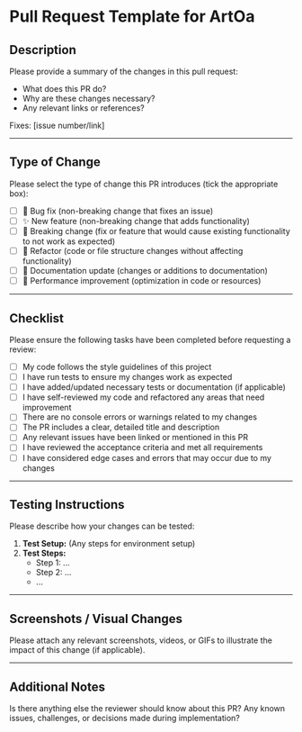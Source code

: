 # Pull Request Template for ArtOa

## Description

Please provide a summary of the changes in this pull request:

-   What does this PR do?
-   Why are these changes necessary?
-   Any relevant links or references?

Fixes: [issue number/link]

---

## Type of Change

Please select the type of change this PR introduces (tick the appropriate box):

-   [ ] 🐛 Bug fix (non-breaking change that fixes an issue)
-   [ ] ✨ New feature (non-breaking change that adds functionality)
-   [ ] 🚨 Breaking change (fix or feature that would cause existing functionality
        to not work as expected)
-   [ ] 🔄 Refactor (code or file structure changes without affecting functionality)
-   [ ] 📝 Documentation update (changes or additions to documentation)
-   [ ] 🚀 Performance improvement (optimization in code or resources)

---

## Checklist

Please ensure the following tasks have been completed before requesting a review:

-   [ ] My code follows the style guidelines of this project
-   [ ] I have run tests to ensure my changes work as expected
-   [ ] I have added/updated necessary tests or documentation (if applicable)
-   [ ] I have self-reviewed my code and refactored any areas that need improvement
-   [ ] There are no console errors or warnings related to my changes
-   [ ] The PR includes a clear, detailed title and description
-   [ ] Any relevant issues have been linked or mentioned in this PR
-   [ ] I have reviewed the acceptance criteria and met all requirements
-   [ ] I have considered edge cases and errors that may occur due to my changes

---

## Testing Instructions

Please describe how your changes can be tested:

1. **Test Setup:** (Any steps for environment setup)
2. **Test Steps:**
    - Step 1: ...
    - Step 2: ...
    - ...

---

## Screenshots / Visual Changes

Please attach any relevant screenshots, videos, or GIFs to illustrate the impact
of this change (if applicable).

---


## Additional Notes

Is there anything else the reviewer should know about this PR? Any known issues,
challenges, or decisions made during implementation?
